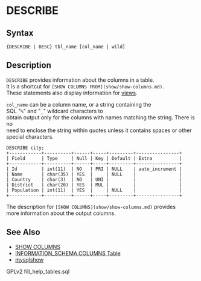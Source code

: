 # DESCRIBE

## Syntax

```
{DESCRIBE | DESC} tbl_name [col_name | wild]
```

## Description

`DESCRIBE` provides information about the columns in a table.\
It is a shortcut for `[SHOW COLUMNS FROM](show/show-columns.md)`.\
These statements also display information for [views](../../../server-usage/views/).

`col_name` can be a column name, or a string containing the\
SQL "`%`" and "`_`" wildcard characters to\
obtain output only for the columns with names matching the string. There is no\
need to enclose the string within quotes unless it contains spaces or other\
special characters.

```
DESCRIBE city;
+------------+----------+------+-----+---------+----------------+
| Field      | Type     | Null | Key | Default | Extra          |
+------------+----------+------+-----+---------+----------------+
| Id         | int(11)  | NO   | PRI | NULL    | auto_increment |
| Name       | char(35) | YES  |     | NULL    |                |
| Country    | char(3)  | NO   | UNI |         |                |
| District   | char(20) | YES  | MUL |         |                |
| Population | int(11)  | YES  |     | NULL    |                |
+------------+----------+------+-----+---------+----------------+
```

The description for `[SHOW COLUMNS](show/show-columns.md)` provides\
more information about the output columns.

## See Also

* [SHOW COLUMNS](show/show-columns.md)
* [INFORMATION\_SCHEMA.COLUMNS Table](system-tables/information-schema/information-schema-tables/information-schema-columns-table.md)
* [mysqlshow](../../../clients-and-utilities/legacy-clients-and-utilities/mysqlshow.md)

GPLv2 fill\_help\_tables.sql
